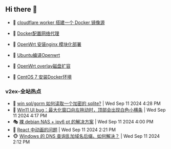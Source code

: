 ## Hi there 👋

<!--
**dkyg666/dkyg666** is a ✨ _special_ ✨ repository because its `README.md` (this file) appears on your GitHub profile.

Here are some ideas to get you started:

- 🔭 I’m currently working on ...
- 🌱 I’m currently learning ...
- 👯 I’m looking to collaborate on ...
- 🤔 I’m looking for help with ...
- 💬 Ask me about ...
- 📫 How to reach me: ...
- 😄 Pronouns: ...
- ⚡ Fun fact: ...
-->

<!-- BLOG-POST-LIST:START -->
- 🦩 [cloudflare worker 搭建一个 Docker 镜像源](http://blog.1996099.xyz/archives/cloudflare-worker-da-jian-yi-ge-docker-jing-xiang-zhan) 

- 🚦 [Docker配置网络代理](http://blog.1996099.xyz/archives/dockerpei-zhi-wang-luo-dai-li) 

- 🫶 [OpenWrt 安装nginx 模块化部署](http://blog.1996099.xyz/archives/openwrt-an-zhuang-nginx-mo-kuai-hua-bu-shu) 

- 🦄 [Ubuntu编译Openwrt](http://blog.1996099.xyz/archives/ubuntuzi-bian-yi-openwrt) 

- 🐻 [OpenWrt overlay磁盘扩容](http://blog.1996099.xyz/archives/openwrt-overlay) 

- 🤖 [CentOS 7 安装Docker环境](http://blog.1996099.xyz/archives/centos-docker) 
<!-- BLOG-POST-LIST:END -->

### v2ex-全站热点
<!-- v2ex:START -->
- 🥸 [win sql/gorm 如何读取一个加密的 sqlite?](https://www.v2ex.com/t/1072140#reply0) | Wed Sep 11 2024 4:28 PM
- 🤗 [Win11 UI bug：最大化窗口向左拖动时，顶部会出现白色小横条](https://www.v2ex.com/t/1072136#reply9) | Wed Sep 11 2024 4:17 PM
- 🎭 [裸 debian NAS + ipv6 pt 的解决方案](https://www.v2ex.com/t/1072134#reply4) | Wed Sep 11 2024 4:00 PM
- 🥷 [React 中动画的问题](https://www.v2ex.com/t/1072125#reply1) | Wed Sep 11 2024 2:21 PM
- 🐵 [Windows 的 DNS 查询乱加域名后缀。如何解决？](https://www.v2ex.com/t/1072123#reply6) | Wed Sep 11 2024 2:12 PM<!-- v2ex:END -->

